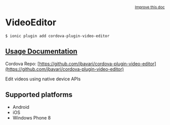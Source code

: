
<a style="float:right;font-size:12px;" href="http://github.com/driftyco/ionic-native/edit/master/src/@ionic-native/plugins/video-editor/index.ts#L118">
  Improve this doc
</a>

# VideoEditor
<!-- end header block -->

```
$ ionic plugin add cordova-plugin-video-editor
```

## [Usage Documentation](https://ionicframework.com/docs/v2/native/video-editor/)

Cordova Repo: [https://github.com/jbavari/cordova-plugin-video-editor](https://github.com/jbavari/cordova-plugin-video-editor)

<!-- description -->
Edit videos using native device APIs

<!-- @platforms tag -->
## Supported platforms

- Android
- iOS
- Windows Phone 8

<!-- @platforms tag end -->
<!-- end for prop in method.decorators[0].argumentInfo -->
<!-- end content block -->
<!-- end body block -->
